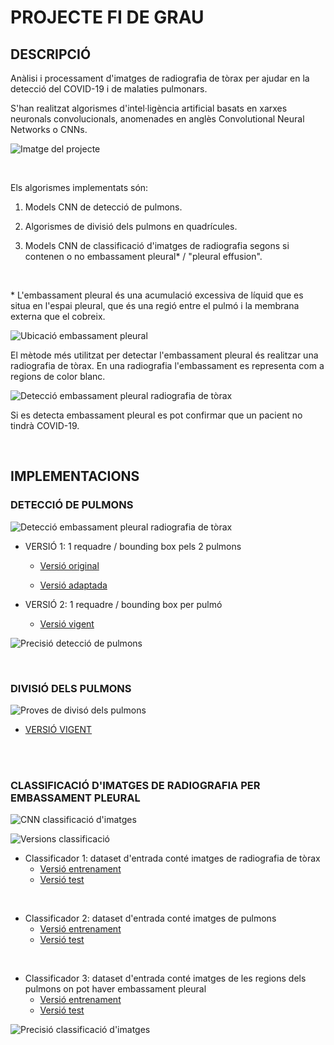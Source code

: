 # PROJECTE FI DE GRAU


## DESCRIPCIÓ

<p> Anàlisi i processament d'imatges de radiografia de tòrax per ajudar en la detecció del COVID-19 i de malaties pulmonars.</p>
<p> S'han realitzat algorismes d'intel·ligència artificial basats en xarxes neuronals convolucionals, anomenades en anglès Convolutional Neural Networks o CNNs. </p>


![Imatge del projecte](/Imatges/imatgeProjecte.jpeg "Imatge del projecte")

<br/>

<p> Els algorismes implementats són:

1. Models CNN de detecció de pulmons. 

2. Algorismes de divisió dels pulmons en quadrícules. 

3.  Models CNN de classificació d'imatges de radiografia segons si contenen o no embassament pleural* / "pleural effusion". </p>

<br/>

<p> * L'embassament pleural és una acumulació excessiva de líquid que es situa en l'espai pleural, que és una regió entre el pulmó i la membrana externa que el cobreix. </p>

![Ubicació embassament pleural](/Imatges/DefinicioEmbassament/embassamentUbicacio.jpg "Ubicació embassament pleural")

<p> El mètode més utilitzat per detectar l'embassament pleural és realitzar una radiografia de tòrax. En una radiografia l'embassament es representa com a regions de color blanc.</p>  

![Detecció embassament pleural radiografia de tòrax](/Imatges/DefinicioEmbassament/embassamentDeteccioRx.JPG "Detecció embassament pleural radiografia de tòrax")

<p> Si es detecta embassament pleural es pot confirmar que un pacient no tindrà COVID-19.</p>


<br/>


## IMPLEMENTACIONS 

### DETECCIÓ DE PULMONS

![Detecció embassament pleural radiografia de tòrax](/Imatges/Implementacions/DeteccioPulmons/versionsROIs.JPG "Detecció embassament pleural radiografia de tòrax")

* VERSIÓ 1: 1 requadre / bounding box pels 2 pulmons
    - [Versió original](https://github.com/Marctrix14/TFG_Covid/blob/main/Codi_font/Deteccio_pulmons/v_1ROI/Implementacions/Original_Robert/roi_detection_Robert_fastaiv2.ipynb) 

    - [Versió adaptada](https://github.com/Marctrix14/TFG_Covid/blob/main/Codi_font/Deteccio_pulmons/v_1ROI/Implementacions/Meva_adaptacio/v1/model_lungs_detection_1ROI_ambClasses.ipynb) 


* VERSIÓ 2: 1 requadre / bounding box per pulmó
    - [Versió vigent](https://github.com/Marctrix14/TFG_Covid/blob/main/Codi_font/Deteccio_pulmons/v_2ROIs/Implementacions/Entrenar_model/train_model_2ROIs_lungs_detection_v3_discrimLr_local.ipynb)

![Precisió detecció de pulmons](/Imatges/Implementacions/DeteccioPulmons/precisio.png "Precisió detecció de pulmons")


<br/>

### DIVISIÓ DELS PULMONS

![Proves de divisó dels pulmons](/Imatges/Implementacions/DivisioPulmons/resultatsDivisio.png "Proves de divisió dels pulmons")

- [VERSIÓ VIGENT](https://github.com/Marctrix14/TFG_Covid/blob/main/Codi_font/Divisio_pulmons/v2/grid_bboxes.ipynb) 

<br/><br/>


### CLASSIFICACIÓ D'IMATGES DE RADIOGRAFIA PER EMBASSAMENT PLEURAL

![CNN classificació d'imatges](/Imatges/Implementacions/Classificacio/esquemaCNNclassif.png "CNN classificació d'imatges")

![Versions classificació](/Imatges/Implementacions/Classificacio/esquemes_classif_effusion.JPG "Versions classificació")



* Classificador 1: dataset d'entrada conté imatges de radiografia de tòrax
    - [Versió entrenament](https://github.com/Marctrix14/TFG_Covid/blob/main/Codi_font/Deteccio_COVID/Detec_preliminars/Pleural_Effusion/Classificadors/v_imatgesTorax/Classificador/Meva_adaptacio_fastai/resnet50/Entrenar_model/train_effusion_classif_torax_resnet50_ds_git.ipynb)
    - [Versió test](https://github.com/Marctrix14/TFG_Covid/blob/main/Codi_font/Deteccio_COVID/Detec_preliminars/Pleural_Effusion/Classificadors/v_imatgesTorax/Classificador/Meva_adaptacio_fastai/resnet50/Testejar_model/test_eff_classif_torax_resnet50.ipynb) 
       

<br/>

* Classificador 2: dataset d'entrada conté imatges de pulmons 
    - [Versió entrenament](https://github.com/Marctrix14/TFG_Covid/blob/main/Codi_font/Deteccio_COVID/Detec_preliminars/Pleural_Effusion/Classificadors/v_imatgesPulmons/Classificador/v_1ROI/Entrenar_model/train_effusion_classification_ROIS_lungs_v3.ipynb) 
    - [Versió test](https://github.com/Marctrix14/TFG_Covid/blob/main/Codi_font/Deteccio_COVID/Detec_preliminars/Pleural_Effusion/Classificadors/v_imatgesPulmons/Classificador/v_1ROI/Testejar_model/test_eff_classif_ROIS_lungs_v3.ipynb)  

<br/>

* Classificador 3: dataset d'entrada conté imatges de les regions dels pulmons on pot haver embassament pleural
    - [Versió entrenament](https://github.com/Marctrix14/TFG_Covid/blob/main/Codi_font/Deteccio_COVID/Detec_preliminars/Pleural_Effusion/Classificadors/v_imatgesGridsEffusion/Classificador/v2ROIs/Entrenar_model/train_effusion_classif_grids_combined_2ROIs.ipynb) 
    - [Versió test](https://github.com/Marctrix14/TFG_Covid/blob/main/Codi_font/Deteccio_COVID/Detec_preliminars/Pleural_Effusion/Classificadors/v_imatgesGridsEffusion/Classificador/v2ROIs/Testejar_model/test_effusion_classif_grids_combined_v3.ipynb) 
  
![Precisió classificació d'imatges](/Imatges/Implementacions/Classificacio/precisio.png "Precisió classificació d'imatges")








